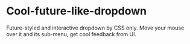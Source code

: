 Cool-future-like-dropdown
=========================

Future-styled and interactive dropdown by CSS only. Move your mouse over it and its sub-menu, get cool feedback from UI.
